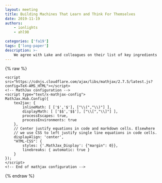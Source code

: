 ```yaml
---
layout: meeting
title: Building Machines That Learn and Think For Themselves
date: 2019-11-19
authors:
    - ionlights
    - ahl98
    
categories: ['fa19']
tags: ['long-paper']
description: >-
    We agree with Lake and colleagues on their list of key ingredients for building humanlike intelligence, including the idea that model-based reasoning is essential. However, we favor an approach that centers on one additional ingredient: autonomy. In particular, we aim toward agents that can both build and exploit their own internal models, with minimal human hand-engineering. We believe an approach centered on autonomous learning has the greatest chance of success as we scale toward real-world complexity, tackling domains for which ready-made formal models are not available. Here we survey several important examples of the progress that has been made toward building autonomous agents with humanlike abilities, and highlight some outstanding challenges.
---
```

{% raw %}  <script src="https://cdnjs.cloudflare.com/ajax/libs/require.js/2.1.10/require.min.js"></script>
  <script src="https://cdnjs.cloudflare.com/ajax/libs/jquery/2.0.3/jquery.min.js"></script>

  

  <!-- Load mathjax -->
    <script src="https://cdnjs.cloudflare.com/ajax/libs/mathjax/2.7.5/latest.js?config=TeX-AMS_HTML"></script>
    <!-- MathJax configuration -->
    <script type="text/x-mathjax-config">
    MathJax.Hub.Config({
        tex2jax: {
            inlineMath: [ ['$','$'], ["\\(","\\)"] ],
            displayMath: [ ['$$','$$'], ["\\[","\\]"] ],
            processEscapes: true,
            processEnvironments: true
        },
        // Center justify equations in code and markdown cells. Elsewhere
        // we use CSS to left justify single line equations in code cells.
        displayAlign: 'center',
        "HTML-CSS": {
            styles: {'.MathJax_Display': {"margin": 0}},
            linebreaks: { automatic: true }
        }
    });
    </script>
    <!-- End of mathjax configuration -->
  
 


{% endraw %}